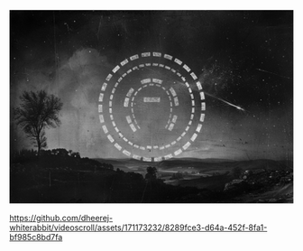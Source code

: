 [![Watch the video](https://raw.githubusercontent.com/dheerej-whiterabbit/videoscroll/main/thumbnail.jpg)](https://raw.githubusercontent.com/dheerej-whiterabbit/videoscroll/main/video/51-Eggs-Video-Optimized.mp4)

https://github.com/dheerej-whiterabbit/videoscroll/assets/171173232/8289fce3-d64a-452f-8fa1-bf985c8bd7fa

